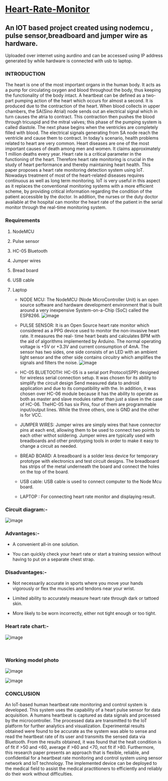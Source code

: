 # [Heart-Rate-Monitor](https://heart-rate-monitor-prashant.netlify.app/)

## An IOT based project created using nodemcu , pulse sensor,breadboard and jumper wire as hardware.
Uploaded over internet using aurdino and can be accessed using IP address generated by while hardware is connected with usb to laptop.

### INTRODUCTION 
 
 
The heart is one of the most important organs in the human body. It acts as a pump for circulating oxygen and blood throughout the body, thus keeping the functionality of the body intact. A heartbeat can be defined as a two-part pumping action of the heart which occurs for almost a second. It is produced due to the contraction of the heart. When blood collects in upper chambers, the SA(Sino Atrial) node sends out an electrical signal which in turn causes the atria to contract. This contraction then pushes the blood through tricuspid and the mitral valves; this phase of the pumping system is called diastole. The next phase begins when the ventricles are completely filled with blood. The electrical signals generating from SA node reach the ventricle and cause them to contract. In today's scenario, health problems related to heart are very common. Heart diseases are one of the most important causes of death among men and women. It claims approximately 1 million deaths every year. Heart rate is a critical parameter in the functioning of the heart. Therefore heart rate monitoring is crucial in the study of heart performance and thereby maintaining heart health.
This paper proposes a heart rate monitoring detection system using IoT. Nowadays treatment of most of the heart-related diseases requires continuous as well as long term monitoring. IoT is very useful in this aspect as it replaces the conventional monitoring systems with a more efficient scheme, by providing critical information regarding the condition of the patient accessible by the doctor. In addition, the nurses or the duty doctor available at the hospital can monitor the heart rate of the patient in the serial monitor through the real-time monitoring system.




###  Requirements  
 
 
1.	 NodeMCU
2.	Pulse sensor
3.	HC-05 Bluetooth
4.	Jumper wires
5.	Bread board
6.	USB cable
7.	Laptop

    - NODE MCU: The NodeMCU (Node MicroController Unit) is an open source software and hardware development environment that is built around a very inexpensive System-on-a-Chip (SoC) called the ESP8266.
![image](https://user-images.githubusercontent.com/93985255/213919929-a263a044-adee-4e61-986d-c13349505b21.png)



 
    - PULSE SENSOR: It is an Open Source heart rate monitor which considered as a PPG device used to monitor the non-invasive heart rate. It measures the real- time heart beats and calculates BPM with the aid of algorithms implemented by Arduino. The normal operating voltage is +5V or +3.3V and current consumption of 4mA. The sensor has two sides, one side consists of an LED with an ambient light sensor and the other side contains circuitry which amplifies the signals and filters the noise.
	 ![image](https://user-images.githubusercontent.com/93985255/213919943-54279ec4-05db-4bd0-b2d6-a47816d96b33.png)

 
    - HC-05 BLUETOOTH: HC-05 is a serial port Protocol(SPP) designed for wireless serial connection setup. It was chosen for its ability to simplify the circuit design Send measured data to android application and due to its compatibility with the. In addition, it was chosen over HC-06 module because it has the ability to operate as both as master and slave modules rather than just a slave in the case of HC-06. TheHC-05 has six Pins, four of them are programmable input/output lines. While the three others, one is GND and the other is for VCC.


    - JUMPER WIRES: Jumper wires are simply wires that have connector pins at each end, allowing them to be used to connect two points to each other withot soldering. Jumper wires are typically used with breadboards and other prototyping tools in order to make it easy to change a circuit as needed.

 
    - BREAD BOARD: A breadboard is a solder less device for temporary prototype with electronics and test circuit designs. The breadboard has strips of the metal underneath the board and connect the holes on the top of the board.








	


    - USB cable: USB cable is used to connect computer to the Node Mcu board.


    - LAPTOP : 	For connecting heart rate monitor and displaying result.


### Circuit diagram:-

![image](https://user-images.githubusercontent.com/93985255/213920029-26a0332e-32b8-44ac-a623-e3778047634b.png)


 


### Advantages:- 

- A convenient all-in one solution. 

- You can quickly check your heart rate or start a training session without having to 
put on a separate chest strap. 

### Disadvantages:- 
- Not necessarily accurate in sports where you move your hands vigorously or flex 
the muscles and tendons near your wrist. 

- Limited ability to accurately measure heart rate through dark or tattoed skin.

- More likely to be worn incorrectly, either not tight enough or too tight.

### Heart rate chart:-



![image](https://user-images.githubusercontent.com/93985255/213920046-e3244afb-1191-40ee-ab29-156910c36001.png)


</br>

### Working model photo

![image](https://user-images.githubusercontent.com/93985255/213920090-413b1f3d-135c-4aa8-a1c5-b829558fcdff.png)

![image](https://user-images.githubusercontent.com/93985255/213920080-a2032390-bb7c-4caa-9922-4e69cf95f9e1.png)


 ### CONCLUSION 
 
An IoT-based human heartbeat rate monitoring and control system is developed. This system uses the capability of a heart pulse sensor for data acquisition. A humans heartbeat is captured as data signals and processed by the microcontroller. The processed data are transmitted to the IoT platform for further analytics and visualization. Experimental results obtained were found to be accurate as the system was able to sense and read the heartbeat rate of its user and transmits the sensed data via Bluetooth. From the results obtained, it was found that the healt condition is of fit if >50 and <60, average if >60 and <70, not fit if >80. Furthermore, this research paper presents an approach that is flexible, reliable, and confidential for a heartbeat rate monitoring and control system using sensor network and
IoT technology. The implemented device can be deployed to the medical field to assist the medical practitioners to efficiently and reliably do their work without difficulties.


